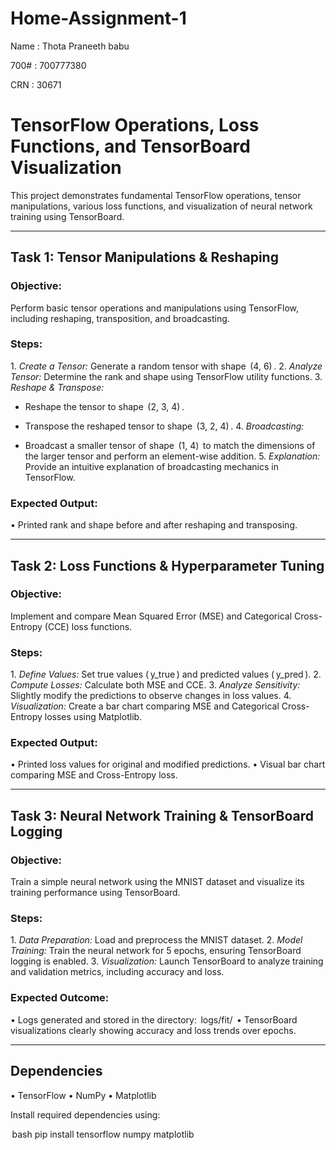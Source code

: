 # Home-Assignment-1

Name : Thota Praneeth babu

700# : 700777380

CRN : 30671



# TensorFlow Operations, Loss Functions, and TensorBoard Visualization

This project demonstrates fundamental TensorFlow operations, tensor manipulations, various loss functions, and visualization of neural network training using TensorBoard.

---

## Task 1: Tensor Manipulations & Reshaping

### Objective:

Perform basic tensor operations and manipulations using TensorFlow, including reshaping, transposition, and broadcasting.

### Steps:

1.⁠ ⁠*Create a Tensor:* Generate a random tensor with shape ⁠ (4, 6) ⁠.
2.⁠ ⁠*Analyze Tensor:* Determine the rank and shape using TensorFlow utility functions.
3.⁠ ⁠*Reshape & Transpose:*

   * Reshape the tensor to shape ⁠ (2, 3, 4) ⁠.
   * Transpose the reshaped tensor to shape ⁠ (3, 2, 4) ⁠.
4.⁠ ⁠*Broadcasting:*

   * Broadcast a smaller tensor of shape ⁠ (1, 4) ⁠ to match the dimensions of the larger tensor and perform an element-wise addition.
5.⁠ ⁠*Explanation:* Provide an intuitive explanation of broadcasting mechanics in TensorFlow.

### Expected Output:

•⁠  ⁠Printed rank and shape before and after reshaping and transposing.

---

## Task 2: Loss Functions & Hyperparameter Tuning

### Objective:

Implement and compare Mean Squared Error (MSE) and Categorical Cross-Entropy (CCE) loss functions.

### Steps:

1.⁠ ⁠*Define Values:* Set true values (⁠ y_true ⁠) and predicted values (⁠ y_pred ⁠).
2.⁠ ⁠*Compute Losses:* Calculate both MSE and CCE.
3.⁠ ⁠*Analyze Sensitivity:* Slightly modify the predictions to observe changes in loss values.
4.⁠ ⁠*Visualization:* Create a bar chart comparing MSE and Categorical Cross-Entropy losses using Matplotlib.

### Expected Output:

•⁠  ⁠Printed loss values for original and modified predictions.
•⁠  ⁠Visual bar chart comparing MSE and Cross-Entropy loss.

---

## Task 3: Neural Network Training & TensorBoard Logging

### Objective:

Train a simple neural network using the MNIST dataset and visualize its training performance using TensorBoard.

### Steps:

1.⁠ ⁠*Data Preparation:* Load and preprocess the MNIST dataset.
2.⁠ ⁠*Model Training:* Train the neural network for 5 epochs, ensuring TensorBoard logging is enabled.
3.⁠ ⁠*Visualization:* Launch TensorBoard to analyze training and validation metrics, including accuracy and loss.

### Expected Outcome:

•⁠  ⁠Logs generated and stored in the directory: ⁠ logs/fit/ ⁠
•⁠  ⁠TensorBoard visualizations clearly showing accuracy and loss trends over epochs.

---

## Dependencies

•⁠  ⁠TensorFlow
•⁠  ⁠NumPy
•⁠  ⁠Matplotlib

Install required dependencies using:

⁠ bash
pip install tensorflow numpy matplotlib

